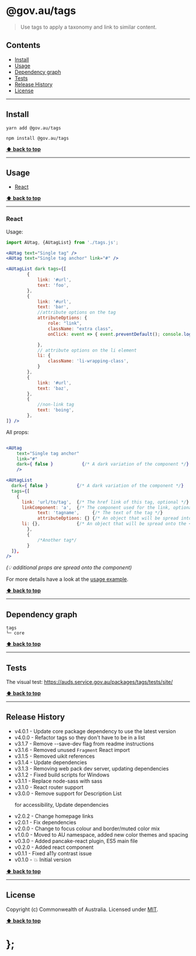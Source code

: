 @gov.au/tags
============

> Use tags to apply a taxonomy and link to similar content.


## Contents

* [Install](#install)
* [Usage](#usage)
* [Dependency graph](#dependency-graph)
* [Tests](#tests)
* [Release History](#release-history)
* [License](#license)


----------------------------------------------------------------------------------------------------------------------------------------------------------------


## Install


```shell
yarn add @gov.au/tags
```

```shell
npm install @gov.au/tags
```


**[⬆ back to top](#contents)**


----------------------------------------------------------------------------------------------------------------------------------------------------------------


## Usage


* [React](#react)


**[⬆ back to top](#contents)**


----------------------------------------------------------------------------------------------------------------------------------------------------------------


### React

Usage:

```jsx
import AUtag, {AUtagList} from './tags.js';

<AUtag text="Single tag" />
<AUtag text="Single tag anchor" link="#" />

<AUtagList dark tags={[
		{
			link: '#url',
			text: 'foo',
		},
		{
			link: '#url',
			text: 'bar',
			//attribute options on the tag
			attributeOptions: {
				role: "link",
				className: "extra class",
				onClick: event => { event.preventDefault(); console.log('This function is called when the tag is clicked') },

			},
			// attribute options on the li element
			li: {
				className: 'li-wrapping-class',
			}
		},
		{
			link: '#url',
			text: 'baz',
		},
		{
			//non-link tag
			text: 'boing',
		},
]} />
```

All props:

```jsx

<AUtag 
	text="Single tag anchor" 
	link="#" 
	dark={ false }           {/* A dark variation of the component */}
	/>

<AUtagList
  dark={ false }           {/* A dark variation of the component */}
  tags={[
    {
      link: 'url/to/tag',  {/* The href link of this tag, optional */}
      linkComponent: 'a',  {/* The component used for the link, optional. Can also use Link from React Router */}
			text: 'tagname',     {/* The text of the tag */}
			attributeOptions: {} {/* An object that will be spread into the tag element*/}
      li: {},              {/* An object that will be spread onto the <li> tag, optional */}
		},
		{
			/*Another tag*/
		}
  ]},
/>
```
_(💡 additional props are spread onto the component)_

For more details have a look at the [usage example](https://github.com/govau/design-system-components/tree/master/packages/tags/tests/react/index.js).


**[⬆ back to top](#contents)**


----------------------------------------------------------------------------------------------------------------------------------------------------------------


## Dependency graph

```shell
tags
└─ core
```


**[⬆ back to top](#contents)**


----------------------------------------------------------------------------------------------------------------------------------------------------------------


## Tests

The visual test: https://auds.service.gov.au/packages/tags/tests/site/


**[⬆ back to top](#contents)**


----------------------------------------------------------------------------------------------------------------------------------------------------------------


## Release History

* v4.0.1 - Update core package dependency to use the latest version
* v4.0.0 - Refactor tags so they don't have to be in a list
* v3.1.7 - Remove --save-dev flag from readme instructions
* v3.1.6 - Removed unused `Fragment` React import
* v3.1.5 - Removed uikit references
* v3.1.4 - Update dependencies
* v3.1.3 - Removing web pack dev server, updating dependencies
* v3.1.2 - Fixed build scripts for Windows
* v3.1.1 - Replace node-sass with sass
* v3.1.0 - React router support
* v3.0.0 - Remove support for Description List <DL> for accessibility, Update dependencies
* v2.0.2 - Change homepage links
* v2.0.1 - Fix dependencies
* v2.0.0 - Change to focus colour and border/muted color mix
* v1.0.0 - Moved to AU namespace, added new color themes and spacing
* v0.3.0 - Added pancake-react plugin, ES5 main file
* v0.2.0 - Added react component
* v0.1.1 - Fixed a11y contrast issue
* v0.1.0 - 💥 Initial version


**[⬆ back to top](#contents)**


----------------------------------------------------------------------------------------------------------------------------------------------------------------


## License

Copyright (c) Commonwealth of Australia.
Licensed under [MIT](https://raw.githubusercontent.com/govau/design-system-components/packages/core/master/LICENSE).


**[⬆ back to top](#contents)**

# };
